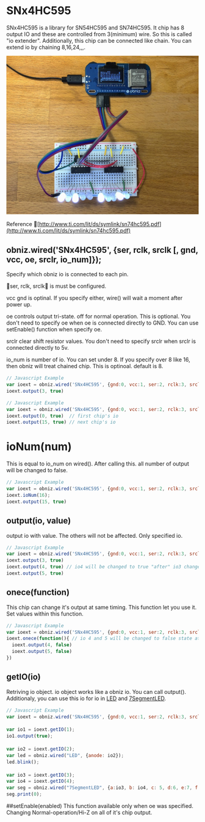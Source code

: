 # SNx4HC595


SNx4HC595 is a library for SN54HC595 and SN74HC595.
It chip has 8 output IO and these are controlled from 3(minimum) wire.
So this is called "io extender".
Additionally, this chip can be connected like chain. You can extend io by chaining 8,16,24,,,.

![](./image.jpg)

Reference
[http://www.ti.com/lit/ds/symlink/sn74hc595.pdf](http://www.ti.com/lit/ds/symlink/sn74hc595.pdf)

## obniz.wired('SNx4HC595', {ser, rclk, srclk [, gnd, vcc, oe, srclr, io_num]});

Specify which obniz io is connected to each pin.

ser, rclk, srclk is must be configured.

vcc gnd is optinal. If you specify either, wire() will wait a moment after power up.

oe controls output tri-state. off for normal operation.
This is optional. You don't need to specify oe when oe is connected directly to GND.
You can use setEnable() function when specify oe.

srclr clear shift resistor values. You don't need to specify srclr when srclr is connected directly to 5v.

io_num is number of io. You can set under 8.
If you specify over 8 like 16, then obniz will treat chained chip.
This is optinoal. default is 8.

```Javascript
// Javascript Example
var ioext = obniz.wired('SNx4HC595', {gnd:0, vcc:1, ser:2, rclk:3, srclk:4});
ioext.output(3, true)
```

```Javascript
// Javascript Example
var ioext = obniz.wired('SNx4HC595', {gnd:0, vcc:1, ser:2, rclk:3, srclk:4, io_num:16});
ioext.output(0, true)  // first chip's io
ioext.output(15, true) // next chip's io
```

# ioNum(num)

This is equal to io_num on wired().
After calling this. all number of output will be changed to false.

```Javascript
// Javascript Example
var ioext = obniz.wired('SNx4HC595', {gnd:0, vcc:1, ser:2, rclk:3, srclk:4});
ioext.ioNum(16);
ioext.output(15, true)
```

## output(io, value)
output io with value. The others will not be affected. Only specified io.

```Javascript
// Javascript Example
var ioext = obniz.wired('SNx4HC595', {gnd:0, vcc:1, ser:2, rclk:3, srclk:4});
ioext.output(3, true)
ioext.output(4, true) // io4 will be changed to true "after" io3 changed to true.
ioext.output(5, true)
```

## onece(function)
This chip can change it's output at same timing.
This function let you use it.
Set values within this function.

```Javascript
// Javascript Example
var ioext = obniz.wired('SNx4HC595', {gnd:0, vcc:1, ser:2, rclk:3, srclk:4});
ioext.onece(function(){ // io 4 and 5 will be changed to false state at same timing.
  ioext.output(4, false)
  ioext.output(5, false)
})
```

## getIO(io)
Retriving io object. io object works like a obniz io. You can call output().
Additionaly, you can use this io for io in  [LED](./LED) and [7SegmentLED](./7SegmentLED).

```Javascript
// Javascript Example
var ioext = obniz.wired('SNx4HC595', {gnd:0, vcc:1, ser:2, rclk:3, srclk:4});

var io1 = ioext.getIO(1);
io1.output(true);

var io2 = ioext.getIO(2);
var led = obniz.wired("LED", {anode: io2});
led.blink();

var io3 = ioext.getIO(3);
var io4 = ioext.getIO(4);
var seg = obniz.wired("7SegmentLED", {a:io3, b: io4, c: 5, d:6, e:7, f:8, g:9, common:10});
seg.print(0);
```

##setEnable(enabled)
This function available only when oe was specified.
Changing Normal-operation/Hi-Z on all of it's chip output.